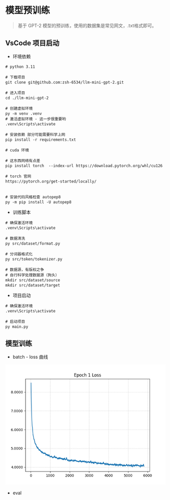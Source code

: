 # 模型预训练

> 基于 GPT-2 模型的预训练，使用的数据集是常见网文，.txt格式即可。

## VsCode 项目启动

* 环境依赖

```shell
# python 3.11

# 下载项目
git clone git@github.com:zsh-6534/llm-mini-gpt-2.git

# 进入项目
cd ./llm-mini-gpt-2

# 创建虚拟环境
py -m venv .venv
# 激活虚拟环境 - 这一步很重要哟
.venv\Scripts\activate

# 安装依赖 部分可能需要科学上网
pip install -r requirements.txt

# cuda 环境

# 这东西网络有点差
pip install torch  --index-url https://download.pytorch.org/whl/cu126

# torch 官网
https://pytorch.org/get-started/locally/


# 安装代码风格检查 autopep8
py -m pip install -U autopep8
```

* 训练脚本

```shell
# 确保激活环境
.venv\Scripts\activate

# 数据清洗
py src/dataset/format.py

# 分词器格式化 
py src/token/tokenizer.py

# 数据源，有版权之争
# 自行科学处理数据源（狗头）
mkdir src/dataset/source
mkdir src/dataset/target
```

* 项目启动

```shell
# 确保激活环境
.venv\Scripts\activate

# 启动项目
py main.py
```

## 模型训练

* batch - loss 曲线

![](src/train/小说-1.png)

* eval
